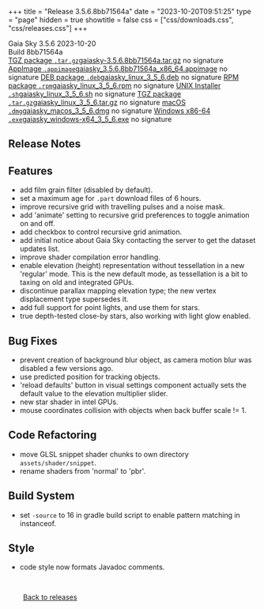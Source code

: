 +++
title = "Release 3.5.6.8bb71564a"
date = "2023-10-20T09:51:25"
type = "page"
hidden = true
showtitle = false
css = ["css/downloads.css", "css/releases.css"]
+++

<div class="download-container">
<div id="download-title">
<i class="fa-solid fa-tag"></i>
Gaia Sky <span class="downloads-version">3.5.6</span> 
<time class="downloads-releasedate" datetime="2023-10-20T09:51:25" title="Published: 2023-10-20T09:51:25"><i class="fa-solid fa-calendar"></i> 2023-10-20</time>
<div class="downloads-build">Build 8bb71564a</div></div>
<div class="download-section">
<a href="https://gaia.ari.uni-heidelberg.de/gaiasky/releases/3.5.6.8bb71564a/gaiasky-3.5.6.8bb71564a.tar.gz" class="download-button"><i class="fa-solid fa-file-zipper"></i> TGZ package <code>.tar.gz</code><span class="download-sub">gaiasky-3.5.6.8bb71564a.tar.gz</span></a>
<span class="signature">no signature</span>
<a href="https://gaia.ari.uni-heidelberg.de/gaiasky/releases/3.5.6.8bb71564a/gaiasky_3.5.6.8bb71564a_x86_64.appimage" class="download-button"><i class="fa-solid fa-box-archive"></i> AppImage <code>.appimage</code><span class="download-sub">gaiasky_3.5.6.8bb71564a_x86_64.appimage</span></a>
<span class="signature">no signature</span>
<a href="https://gaia.ari.uni-heidelberg.de/gaiasky/releases/3.5.6.8bb71564a/gaiasky_linux_3_5_6.deb" class="download-button"><i class="fa-brands fa-debian"></i> DEB package <code>.deb</code><span class="download-sub">gaiasky_linux_3_5_6.deb</span></a>
<span class="signature">no signature</span>
<a href="https://gaia.ari.uni-heidelberg.de/gaiasky/releases/3.5.6.8bb71564a/gaiasky_linux_3_5_6.rpm" class="download-button"><i class="fa-brands fa-fedora"></i> RPM package <code>.rpm</code><span class="download-sub">gaiasky_linux_3_5_6.rpm</span></a>
<span class="signature">no signature</span>
<a href="https://gaia.ari.uni-heidelberg.de/gaiasky/releases/3.5.6.8bb71564a/gaiasky_linux_3_5_6.sh" class="download-button"><i class="fa fa-terminal"></i> UNIX Installer <code>.sh</code><span class="download-sub">gaiasky_linux_3_5_6.sh</span></a>
<span class="signature">no signature</span>
<a href="https://gaia.ari.uni-heidelberg.de/gaiasky/releases/3.5.6.8bb71564a/gaiasky_linux_3_5_6.tar.gz" class="download-button"><i class="fa-solid fa-file-zipper"></i> TGZ package <code>.tar.gz</code><span class="download-sub">gaiasky_linux_3_5_6.tar.gz</span></a>
<span class="signature">no signature</span>
<a href="https://gaia.ari.uni-heidelberg.de/gaiasky/releases/3.5.6.8bb71564a/gaiasky_macos_3_5_6.dmg" class="download-button"><i class="fa-brands fa-apple"></i> macOS <code>.dmg</code><span class="download-sub">gaiasky_macos_3_5_6.dmg</span></a>
<span class="signature">no signature</span>
<a href="https://gaia.ari.uni-heidelberg.de/gaiasky/releases/3.5.6.8bb71564a/gaiasky_windows-x64_3_5_6.exe" class="download-button"><i class="fa-brands fa-windows"></i> Windows x86-64 <code>.exe</code><span class="download-sub">gaiasky_windows-x64_3_5_6.exe</span></a>
<span class="signature">no signature</span>
</div>
</div>

<section class="release-notes">

# Release Notes


## Features
- add film grain filter (disabled by default).
- set a maximum age for `.part` download files of 6 hours.
- improve recursive grid with travelling pulses and a noise mask.
- add 'animate' setting to recursive grid preferences to toggle animation on and off.
- add checkbox to control recursive grid animation.
- add initial notice about Gaia Sky contacting the server to get the dataset updates list.
- improve shader compilation error handling.
- enable elevation (height) representation without tessellation in a new 'regular' mode. This is the new default mode, as tessellation is a bit to taxing on old and integrated GPUs.
- discontinue parallax mapping elevation type; the new vertex displacement type supersedes it.
- add full support for point lights, and use them for stars.
- true depth-tested close-by stars, also working with light glow enabled.

## Bug Fixes
- prevent creation of background blur object, as camera motion blur was disabled a few versions ago.
- use predicted position for tracking objects.
- 'reload defaults' button in visual settings component actually sets the default value to the elevation multiplier slider.
- new star shader in intel GPUs.
- mouse coordinates collision with objects when back buffer scale != 1.

## Code Refactoring
- move GLSL snippet shader chunks to own directory `assets/shader/snippet`.
- rename shaders from 'normal' to 'pbr'.

## Build System
- set `-source` to 16 in gradle build script to enable pattern matching in instanceof.

## Style
- code style now formats Javadoc comments.
</section>


<p class="center-text" style="padding: 30px;">
<i class="fa-solid fa-circle-arrow-left"></i> <a href="/downloads/releases">Back to releases</a>
</p>
